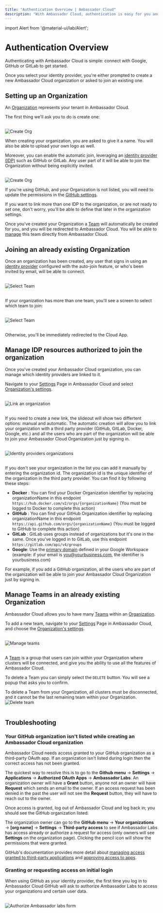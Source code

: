```yaml
---
title: "Authentication Overview | Ambassador Cloud"
description: "With Ambassador Cloud, authentication is easy for you and your organization. You can authenticate with Google, GitHub or GitLab account."
---
```

import Alert from '@material-ui/lab/Alert';


# Authentication Overview
Authenticating with Ambassador Cloud is simple: connect with Google, GitHub or GitLab to get started. 

Once you select your identity provider, you're either prompted to create a new Ambassador Cloud organization or asked to join an existing one.


## Setting up an Organization

An [Organization](/docs/cloud/latest/organization/#organization) represents your tenant in Ambassador Cloud. 

The first thing we'll ask you to do is create one:

<br />
<p style="max-width:600px;margin:0 auto;">
  <img src="../images/authenticating-get-started.png" alt="Create Org"/>
</p>


When creating your organization, you are asked to give it a name. You will also be able to upload your own logo as well.

Moreover, you can enable the automatic join, leveraging an [identity provider (IDP)](/docs/cloud/latest/organization/#identity-providers) such as GitHub or GitLab. Any user part of it will be
able to join the Organization without being explicitly invited.

<br />
<p style="max-width:550px;margin:0 auto;">
  <img src="../images/authenticating-create-org.png" alt="Create Org"/>
</p>


If you're using GitHub, and your Organization is not listed, you will need to update the permissions in the [GitHub settings](#your-github-organization-isnt-listed-while-creating-an-ambassador-cloud-organization).


If you want to link more than one IDP to the organization, or are not ready to set one, don't worry, you'll be able to define that later in the organization settings.

Once you've created your Organization a [Team](/docs/cloud/latest/organization/#team) will automatically be created for you, and you will be redirected to Ambassador Cloud. You will be able to [manage](#manage-teams-in-an-already-existing-organization) this team directly from Ambassador Cloud.

## Joining an already existing Organization

Once an organization has been created, any user that signs in using an [identity provider](/docs/cloud/latest/organization/#identity-providers) configured with the auto-join feature, or who's been invited by email, will be able to connect.

<br />
<p style="max-width:550px;margin:0 auto;">
  <img src="../images/authenticating-select-organization.png" alt="Select Team"/>
</p>
<br />

If your organization has more than one team, you'll see a screen to select which team to join:

<br />
<p style="max-width:540px;margin:0 auto;">
  <img src="../images/organization-select-team.png" alt="Select Team"/>
</p>
<br />

Otherwise, you'll be immediately redirected to the Cloud App.

## Manage IDP resources authorized to join the organization

Once you've created your Ambassador Cloud organization, you can manage which identity providers are linked to it.

Navigate to your [Settings](https://app.getambassador.io/cloud/settings/profile) Page in Ambassador Cloud and select [Organization's settings](https://app.getambassador.io/cloud/settings/organization).

<br />
<p style="max-width:600px;margin:0 auto;">
  <img src="../images/authenticating-link-idp-org.png" alt="Link an organization"/>
</p>
<br />

If you need to create a new link, the slideout will show two differtent options: manual and automatic. The automatic creation will allow you to link your organization with a third party provider (GitHub, GitLab, Docker, Google, etc.) and all the users who are part of the organization will be able to join your Ambassador Cloud Organization just by signing in.

<br />
<p style="max-width:600px;margin:0 auto;">
  <img src="../images/identity-providers-slideout.png" alt="Identity providers organizations"/>
</p>
<br />

If you don't see your organization in the list you can add it manually by entering the organization id. The organization id is the unique identifier of the organization in the third party provider. You can find it by following these steps:

- **Docker** : You can find your Docker Organization identifier by replacing organizationName in this endpoint `https://hub.docker.com/v2/orgs/{organizationName}` (You must be logged to Docker to complete this action)
- **GitHub** : You can find your GitHub Organization identifier by replacing organizationName in this endpoint `https://api.github.com/orgs/{organizationName}` (You must be logged to GitHub to complete this action)
- **GitLab** : GitLab uses groups instead of organizations but it's one in the same. Once you've logged in to GitLab, use this endpoint `https://gitlab.com/api/v4/groups`
- **Google**: Use the [primary domain](https://support.google.com/a/answer/182080) defined in your Google Workspace (example: if your email is you@yourbusiness.com, the identifier is yourbusiness.com)

For example, if you add a GitHub organization, all the users who are part of the organization will be able to join your Ambassador Cloud Organization just by signing in.

## Manage Teams in an already existing Organization

Ambassador Cloud allows you to have many [Teams](/docs/cloud/latest/organization/#team) within an [Organization](/docs/cloud/latest/organization/#organization).

To add a new team, navigate to your [Settings](https://app.getambassador.io/cloud/settings/profile) Page in Ambassador Cloud, and choose the  [Organization's settings](https://app.getambassador.io/cloud/settings/organization).

<br />
<p style="max-width:600px;margin:0 auto;">
  <img src="../images/authentication-manage-teams.png" alt="Manage teams"/>
</p>
<br />


A [Team](/docs/cloud/latest/organization/#team) is a group that users can join within your Organization where clusters will be connected, and give you the ability to use all the features of Ambassador Cloud. 

To delete a Team you can simply select the `DELETE` button. You will see a popup that asks you to confirm.

<Alert severity="info">
  To delete a Team from your Organization, all clusters must be disconnected, and it cannot be the last remaining team within your Organization.
</Alert>

<br />
<p style="max-width:600px;margin:0 auto;">
  <img src="../images/authentication-delete-team-popup.png" alt="Delete team"/>
</p>
<br />


## Troubleshooting

### Your GitHub organization isn't listed while creating an Ambassador Cloud organization

Ambassador Cloud needs access granted to your GitHub organization as a third-party OAuth app. If an organization isn't listed during login then the correct access has not been granted.

The quickest way to resolve this is to go to the **Github menu** → **Settings** → **Applications** → **Authorized OAuth Apps** → **Ambassador Labs**.  An organization owner will have a **Grant** button, anyone not an owner will have **Request** which sends an email to the owner.  If an access request has been denied in the past the user will not see the **Request** button, they will have to reach out to the owner.

Once access is granted, log out of Ambassador Cloud and log back in; you should see the GitHub organization listed.

The organization owner can go to the **GitHub menu** → **Your organizations** → **[org name]** → **Settings** → **Third-party access** to see if Ambassador Labs has access already or authorize a request for access (only owners will see **Settings** on the organization page).  Clicking the pencil icon will show the permissions that were granted.

GitHub's documentation provides more detail about [managing access granted to third-party applications](https://docs.github.com/en/github/authenticating-to-github/connecting-with-third-party-applications) and [approving access to apps](https://docs.github.com/en/github/setting-up-and-managing-organizations-and-teams/approving-oauth-apps-for-your-organization).

### Granting or requesting access on initial login

When using GitHub as your identity provider, the first time you log in to Ambassador Cloud GitHub will ask to authorize Ambassador Labs to access your organizations and certain user data.

<br />
<p style="max-width:600px;margin:0 auto;">
  <img src="../images/github-login-authorize.png" alt="Authorize Ambassador labs form"/>
</p>
<br />